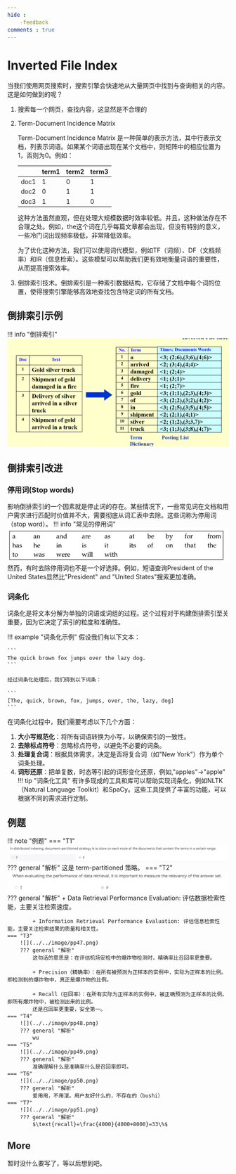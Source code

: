 ```yaml
---
hide :
    -feedback
comments : true
---
```


<script defer src="https://vercount.one/js"></script>

# Inverted File Index

当我们使用网页搜索时，搜索引擎会快速地从大量网页中找到与查询相关的内容。这是如何做到的呢？

1. 搜索每一个网页，查找内容，这显然是不合理的

2. Term-Document Incidence Matrix

    Term-Document Incidence Matrix 是一种简单的表示方法，其中行表示文档，列表示词语。如果某个词语出现在某个文档中，则矩阵中的相应位置为1，否则为0。例如：

    |       | term1 | term2 | term3 |
    |-------|-------|-------|-------|
    | doc1  |   1   |   0   |   1   |
    | doc2  |   0   |   1   |   1   |
    | doc3  |   1   |   1   |   0   |

    这种方法虽然直观，但在处理大规模数据时效率较低。并且，这种做法存在不合理之处。例如，the这个词在几乎每篇文章都会出现，但没有特别的意义，一些冷门词出现频率极低，非常降低效率。

    为了优化这种方法，我们可以使用词代模型，例如TF（词频）、DF（文档频率）和IR（信息检索）。这些模型可以帮助我们更有效地衡量词语的重要性，从而提高搜索效率。

3. 倒排索引技术。倒排索引是一种索引数据结构，它存储了文档中每个词的位置，使得搜索引擎能够高效地查找包含特定词的所有文档。

## 倒排索引示例

!!! info "倒排索引"
    ![](../../image/p26.png)

## 倒排索引改进

### 停用词(Stop words)

影响倒排索引的一个因素就是停止词的存在。某些情况下，一些常见词在文档和用户需求进行匹配时价值并不大，需要彻底从词汇表中去除。这些词称为停用词（stop word）。
!!! info "常见的停用词"
    ![](../../image/pp1.png)
然而，有时去除停用词也不是一个好选择。例如，短语查询President of the United States显然比"President" and "United States"搜索更加准确。

### 词条化

词条化是将文本分解为单独的词语或词组的过程。这个过程对于构建倒排索引至关重要，因为它决定了索引的粒度和准确性。

!!! example "词条化示例"
    假设我们有以下文本：
    
    ```
    The quick brown fox jumps over the lazy dog.
    ```
    
    经过词条化处理后，我们得到以下词条：
    
    ```
    [The, quick, brown, fox, jumps, over, the, lazy, dog]
    ```

在词条化过程中，我们需要考虑以下几个方面：

1. **大小写规范化**：将所有词语转换为小写，以确保索引的一致性。
2. **去除标点符号**：忽略标点符号，以避免不必要的词条。
3. **处理复合词**：根据具体需求，决定是否将复合词（如"New York"）作为单个词条处理。
4. **词形还原**：把单复数，时态等引起的词形变化还原，例如,"apples"->"apple"
!!! tip "词条化工具"
    有许多现成的工具和库可以帮助实现词条化，例如NLTK（Natural Language Toolkit）和SpaCy。这些工具提供了丰富的功能，可以根据不同的需求进行定制。

## 例题

!!! note "例题"
    === "T1"
        ![](../../image/pp45.png)
        ??? general "解析"
            这是 term-partitioned 策略。
    === "T2"
        ![](../../image/pp46.png)
        ??? general "解析"
            + Data Retrieval Performance Evaluation: 评估数据检索性能，主要关注检索速度。

            + Information Retrieval Performance Evaluation: 评估信息检索性能，主要关注检索结果的质量和相关性。
    === "T3"
        ![](../../image/pp47.png)
        ??? general "解析"
            这句话的意思是：在评估机场安检中的爆炸物检测时，精确率比召回率更重要。

            + Precision（精确率）：在所有被预测为正样本的实例中，实际为正样本的比例。即检测到的爆炸物中，真正是爆炸物的比例。

            + Recall（召回率）：在所有实际为正样本的实例中，被正确预测为正样本的比例。即所有爆炸物中，被检测出来的比例。
            还是召回率更重要，安全第一。
    === "T4"
        ![](../../image/pp48.png)
        ??? general "解析"
            wu
    === "T5"
        ![](../../image/pp49.png)
        ??? general "解析"
            准确理解什么是准确率什么是召回率即可。
    === "T6"
        ![](../../image/pp50.png)
        ??? general "解析"
            爱用用，不用滚。用户友好什么的，不存在的（bushi）
    === "T7"
        ![](../../image/pp51.png)
        ??? general "解析"
            $\text{recall}=\frac{4000}{4000+8000}=33\%$
## More
暂时没什么要写了，等以后想到吧。

<!--<span id="busuanzi_container_page_pv">本页总访问量<span id="busuanzi_value_page_pv"></span>次</span>
<span id="busuanzi_container_page_uv">本页总访客数 <span id="busuanzi_value_page_uv"></span> 人</span>-->